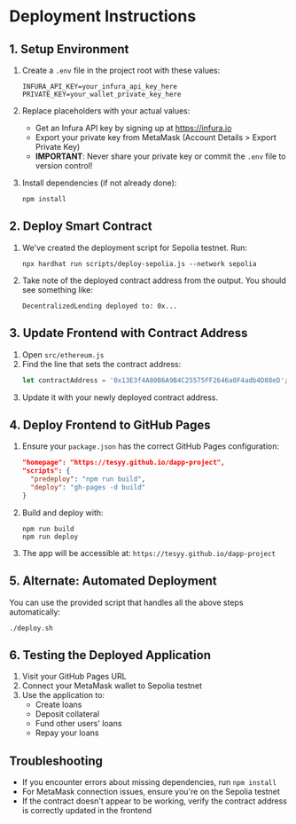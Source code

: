 # Deployment Instructions

## 1. Setup Environment

1. Create a `.env` file in the project root with these values:
   ```
   INFURA_API_KEY=your_infura_api_key_here
   PRIVATE_KEY=your_wallet_private_key_here
   ```

2. Replace placeholders with your actual values:
   - Get an Infura API key by signing up at https://infura.io
   - Export your private key from MetaMask (Account Details > Export Private Key)
   - **IMPORTANT**: Never share your private key or commit the `.env` file to version control!

3. Install dependencies (if not already done):
   ```
   npm install
   ```

## 2. Deploy Smart Contract

1. We've created the deployment script for Sepolia testnet. Run:
   ```
   npx hardhat run scripts/deploy-sepolia.js --network sepolia
   ```

2. Take note of the deployed contract address from the output. You should see something like:
   ```
   DecentralizedLending deployed to: 0x...
   ```

## 3. Update Frontend with Contract Address

1. Open `src/ethereum.js`
2. Find the line that sets the contract address:
   ```javascript
   let contractAddress = '0x13E3f4A80B6A9B4C25575FF2646a0F4adb4D88eD';
   ```
3. Update it with your newly deployed contract address.

## 4. Deploy Frontend to GitHub Pages

1. Ensure your `package.json` has the correct GitHub Pages configuration:
   ```json
   "homepage": "https://tesyy.github.io/dapp-project",
   "scripts": {
     "predeploy": "npm run build",
     "deploy": "gh-pages -d build"
   }
   ```

2. Build and deploy with:
   ```
   npm run build
   npm run deploy
   ```

3. The app will be accessible at: `https://tesyy.github.io/dapp-project`

## 5. Alternate: Automated Deployment

You can use the provided script that handles all the above steps automatically:

```
./deploy.sh
```

## 6. Testing the Deployed Application

1. Visit your GitHub Pages URL
2. Connect your MetaMask wallet to Sepolia testnet
3. Use the application to:
   - Create loans
   - Deposit collateral
   - Fund other users' loans
   - Repay your loans

## Troubleshooting

- If you encounter errors about missing dependencies, run `npm install`
- For MetaMask connection issues, ensure you're on the Sepolia testnet
- If the contract doesn't appear to be working, verify the contract address is correctly updated in the frontend 